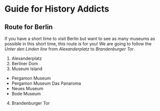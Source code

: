 # Guide for History Addicts 

## Route for Berlin 

If you have a short time to visit Berlin but want to see as many museums as possible in this short time, this route is for you! We are going to follow the *Unter den Linden line* from *Alexanderplatz* to *Brandenburger Tor*.

1. Alexanderplatz
2. Berliner Dom
3. Museum Island
- Pergamon Museum
- Pergamon Museum Das Panaroma
- Neues Museum
- Bode Museum
4. Brandenburger Tor